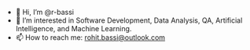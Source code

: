 - 👋 Hi, I’m @r-bassi
- 👀 I’m interested in Software Development, Data Analysis, QA, Artificial Intelligence, and Machine Learning.
- 📫 How to reach me: rohit.bassi@outlook.com

<!---
r-bassi/r-bassi is a ✨ special ✨ repository because its `README.md` (this file) appears on your GitHub profile.
You can click the Preview link to take a look at your changes.
--->
